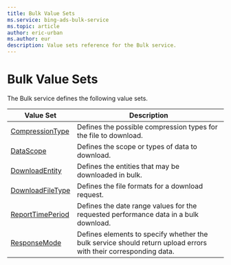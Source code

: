 ```yaml
---
title: Bulk Value Sets
ms.service: bing-ads-bulk-service
ms.topic: article
author: eric-urban
ms.author: eur
description: Value sets reference for the Bulk service.
---
```

# Bulk Value Sets
The Bulk service defines the following value sets.

|Value Set|Description|
|---|---|
|[CompressionType](compressiontype.md)|Defines the possible compression types for the file to download.|
|[DataScope](datascope.md)|Defines the scope or types of data to download.|
|[DownloadEntity](downloadentity.md)|Defines the entities that may be downloaded in bulk.|
|[DownloadFileType](downloadfiletype.md)|Defines the file formats for a download request.|
|[ReportTimePeriod](reporttimeperiod.md)|Defines the date range values for the requested performance data in a bulk download.|
|[ResponseMode](responsemode.md)|Defines elements to specify whether the bulk service should return upload errors with their corresponding data.|
